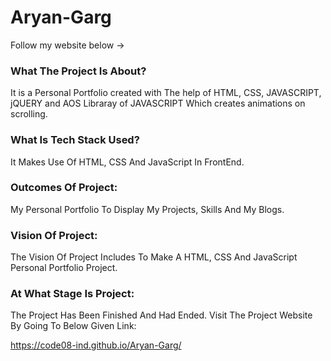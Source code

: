 # Aryan-Garg

Follow my website below ->

### What The Project Is About?
It is a Personal Portfolio created with The help of HTML, CSS, JAVASCRIPT, jQUERY and AOS Libraray of JAVASCRIPT Which creates animations on scrolling.

### What Is Tech Stack Used?
It Makes Use Of HTML, CSS And JavaScript In FrontEnd.

### Outcomes Of Project:
My Personal Portfolio To Display My Projects, Skills And My Blogs.

### Vision Of Project:
The Vision Of Project Includes To Make A HTML, CSS And JavaScript Personal Portfolio Project.

### At What Stage Is Project:
The Project Has Been Finished And Had Ended. Visit The Project Website By Going To Below Given Link:

https://code08-ind.github.io/Aryan-Garg/

